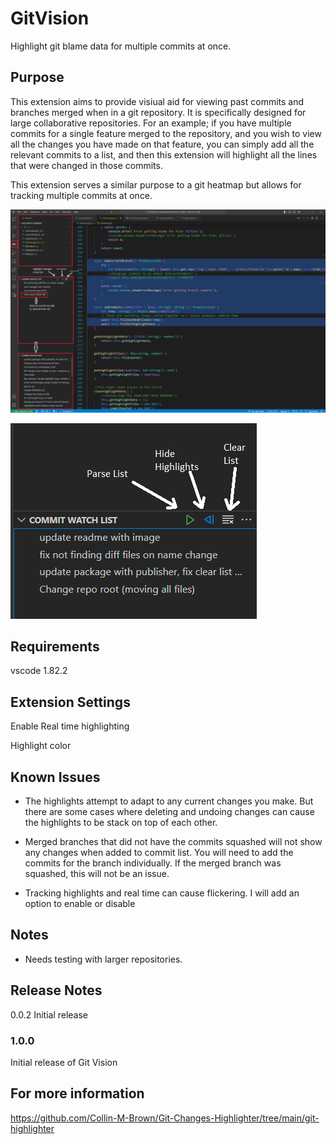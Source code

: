 # GitVision
Highlight git blame data for multiple commits at once.
## Purpose
This extension aims to provide visiual aid for viewing past commits and branches merged when in a git repository. It is specifically designed for large collaborative repositories.
For an example; if you have multiple commits for a single feature merged to the repository, and you wish to view all the changes you have made on that feature, you can simply add all the relevant commits to a list, and then this extension will highlight all the lines that were changed in those commits.

This extension serves a similar purpose to a git heatmap but allows for tracking multiple commits at once.

![example image](images/gitvisionexample.png)

![button image](images/buttons.png)
## Requirements

vscode 1.82.2

## Extension Settings

Enable Real time highlighting

Highlight color

## Known Issues

* The highlights attempt to adapt to any current changes you make. But there are some cases
    where deleting and undoing changes can cause the highlights to be stack on top of each other.

* Merged branches that did not have the commits squashed will not show any changes when added to commit list. You will need to add the commits for the branch individually. If the merged branch was squashed, this will not be an issue.

* Tracking highlights and real time can cause flickering. I will add an option to enable or disable

## Notes
* Needs testing with larger repositories.
  
## Release Notes

0.0.2 Initial release

### 1.0.0

Initial release of Git Vision


## For more information

https://github.com/Collin-M-Brown/Git-Changes-Highlighter/tree/main/git-highlighter
